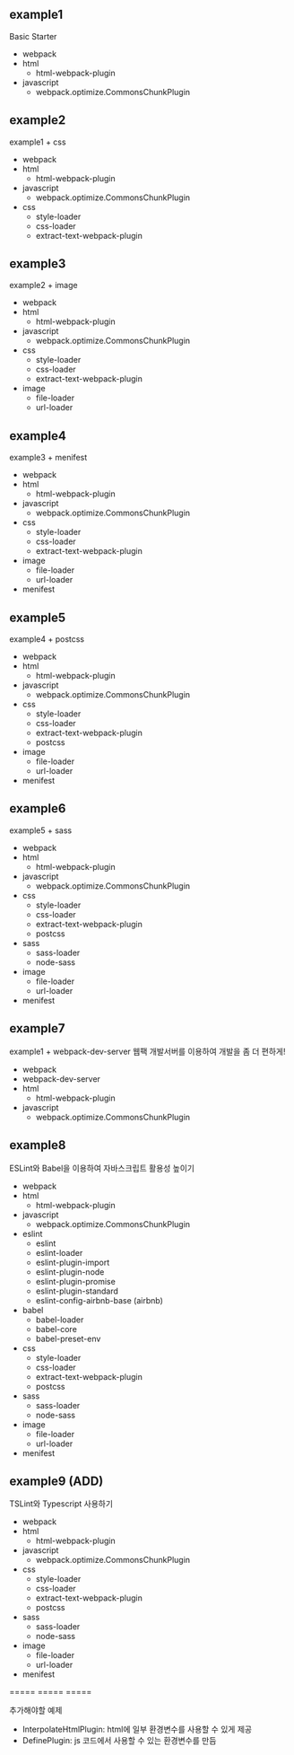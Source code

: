## example1
Basic Starter
- webpack
- html
  - html-webpack-plugin
- javascript
  - webpack.optimize.CommonsChunkPlugin

## example2
example1 + css
- webpack
- html
  - html-webpack-plugin
- javascript
  - webpack.optimize.CommonsChunkPlugin
- css
  - style-loader
  - css-loader
  - extract-text-webpack-plugin

## example3
example2 + image
- webpack
- html
  - html-webpack-plugin
- javascript
  - webpack.optimize.CommonsChunkPlugin
- css
  - style-loader
  - css-loader
  - extract-text-webpack-plugin
- image
  - file-loader
  - url-loader

## example4
example3 + menifest
- webpack
- html
  - html-webpack-plugin
- javascript
  - webpack.optimize.CommonsChunkPlugin
- css
  - style-loader
  - css-loader
  - extract-text-webpack-plugin
- image
  - file-loader
  - url-loader
- menifest

## example5
example4 + postcss
- webpack
- html
  - html-webpack-plugin
- javascript
  - webpack.optimize.CommonsChunkPlugin
- css
  - style-loader
  - css-loader
  - extract-text-webpack-plugin
  - postcss
- image
  - file-loader
  - url-loader
- menifest

## example6
example5 + sass
- webpack
- html
  - html-webpack-plugin
- javascript
  - webpack.optimize.CommonsChunkPlugin
- css
  - style-loader
  - css-loader
  - extract-text-webpack-plugin
  - postcss
- sass
  - sass-loader
  - node-sass
- image
  - file-loader
  - url-loader
- menifest

## example7
example1 + webpack-dev-server
웹팩 개발서버를 이용하여 개발을 좀 더 편하게!
- webpack
- webpack-dev-server
- html
  - html-webpack-plugin
- javascript
  - webpack.optimize.CommonsChunkPlugin

## example8
ESLint와 Babel을 이용하여 자바스크립트 활용성 높이기
- webpack
- html
  - html-webpack-plugin
- javascript
  - webpack.optimize.CommonsChunkPlugin
- eslint
  - eslint
  - eslint-loader
  - eslint-plugin-import
  - eslint-plugin-node
  - eslint-plugin-promise
  - eslint-plugin-standard
  - eslint-config-airbnb-base (airbnb)
- babel
  - babel-loader
  - babel-core
  - babel-preset-env
- css
  - style-loader
  - css-loader
  - extract-text-webpack-plugin
  - postcss
- sass
  - sass-loader
  - node-sass
- image
  - file-loader
  - url-loader
- menifest

## example9 (ADD)
TSLint와 Typescript 사용하기
- webpack
- html
  - html-webpack-plugin
- javascript
  - webpack.optimize.CommonsChunkPlugin
- css
  - style-loader
  - css-loader
  - extract-text-webpack-plugin
  - postcss
- sass
  - sass-loader
  - node-sass
- image
  - file-loader
  - url-loader
- menifest

===== ===== =====

추가해야할 예제
- InterpolateHtmlPlugin: html에 일부 환경변수를 사용할 수 있게 제공
- DefinePlugin: js 코드에서 사용할 수 있는 환경변수를 만듬